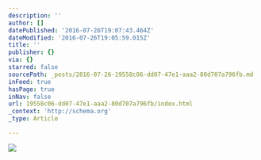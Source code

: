 ```yaml
---
description: ''
author: []
datePublished: '2016-07-26T19:07:43.464Z'
dateModified: '2016-07-26T19:05:59.015Z'
title: ''
publisher: {}
via: {}
starred: false
sourcePath: _posts/2016-07-26-19558c06-dd07-47e1-aaa2-80d707a796fb.md
inFeed: true
hasPage: true
inNav: false
url: 19558c06-dd07-47e1-aaa2-80d707a796fb/index.html
_context: 'http://schema.org'
_type: Article

---
```

![](https://the-grid-user-content.s3-us-west-2.amazonaws.com/284d8790-96b3-4783-b389-5f0ba3a4b0ba.jpg)